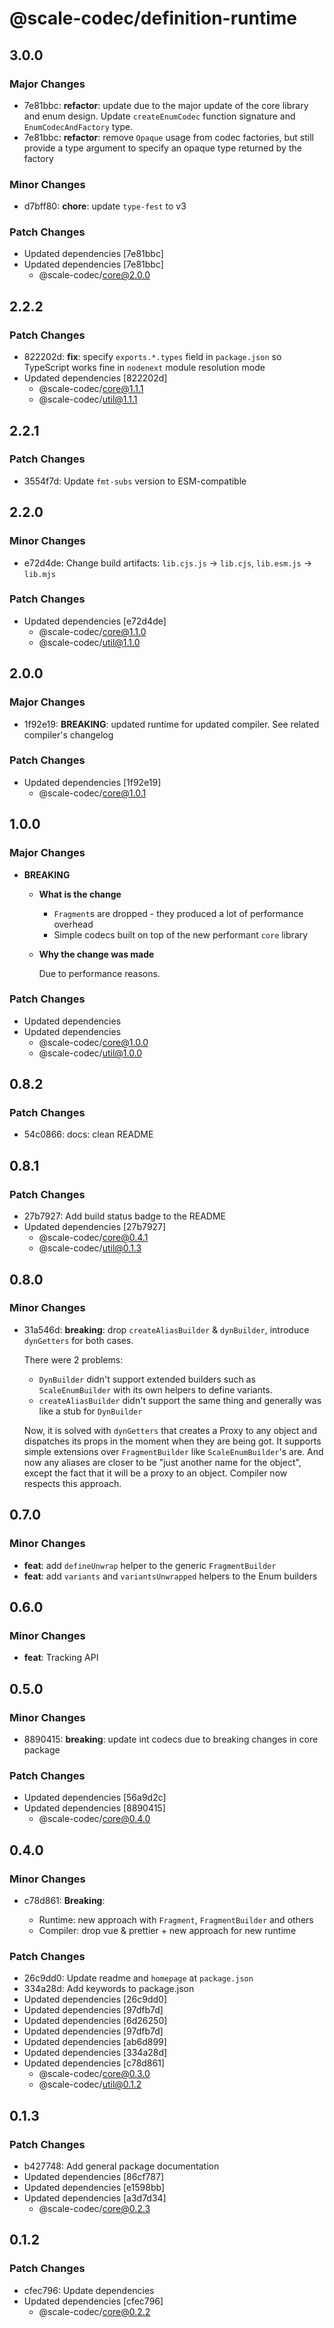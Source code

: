 # @scale-codec/definition-runtime

## 3.0.0

### Major Changes

- 7e81bbc: **refactor**: update due to the major update of the core library and enum design. Update `createEnumCodec` function signature and `EnumCodecAndFactory` type.
- 7e81bbc: **refactor**: remove `Opaque` usage from codec factories, but still provide a type argument to specify an opaque type returned by the factory

### Minor Changes

- d7bff80: **chore**: update `type-fest` to v3

### Patch Changes

- Updated dependencies [7e81bbc]
- Updated dependencies [7e81bbc]
  - @scale-codec/core@2.0.0

## 2.2.2

### Patch Changes

- 822202d: **fix**: specify `exports.*.types` field in `package.json` so TypeScript works fine in `nodenext` module resolution mode
- Updated dependencies [822202d]
  - @scale-codec/core@1.1.1
  - @scale-codec/util@1.1.1

## 2.2.1

### Patch Changes

- 3554f7d: Update `fmt-subs` version to ESM-compatible

## 2.2.0

### Minor Changes

- e72d4de: Change build artifacts: `lib.cjs.js` → `lib.cjs`, `lib.esm.js` → `lib.mjs`

### Patch Changes

- Updated dependencies [e72d4de]
  - @scale-codec/core@1.1.0
  - @scale-codec/util@1.1.0

## 2.0.0

### Major Changes

- 1f92e19: **BREAKING**: updated runtime for updated compiler. See related compiler's changelog

### Patch Changes

- Updated dependencies [1f92e19]
  - @scale-codec/core@1.0.1

## 1.0.0

### Major Changes

- **BREAKING**

  - **What is the change**

    - `Fragment`s are dropped - they produced a lot of performance overhead
    - Simple codecs built on top of the new performant `core` library

  - **Why the change was made**

    Due to performance reasons.

### Patch Changes

- Updated dependencies
- Updated dependencies
  - @scale-codec/core@1.0.0
  - @scale-codec/util@1.0.0

## 0.8.2

### Patch Changes

- 54c0866: docs: clean README

## 0.8.1

### Patch Changes

- 27b7927: Add build status badge to the README
- Updated dependencies [27b7927]
  - @scale-codec/core@0.4.1
  - @scale-codec/util@0.1.3

## 0.8.0

### Minor Changes

- 31a546d: **breaking**: drop `createAliasBuilder` & `dynBuilder`, introduce `dynGetters` for both cases.

  There were 2 problems:

  - `DynBuilder` didn't support extended builders such as `ScaleEnumBuilder` with its own helpers to define variants.
  - `createAliasBuilder` didn't support the same thing and generally was like a stub for `DynBuilder`

  Now, it is solved with `dynGetters` that creates a Proxy to any object and dispatches its props in the moment when they are being got. It supports simple extensions over `FragmentBuilder` like `ScaleEnumBuilder`'s are. And now any aliases are closer to be "just another name for the object", except the fact that it will be a proxy to an object. Compiler now respects this approach.

## 0.7.0

### Minor Changes

- **feat**: add `defineUnwrap` helper to the generic `FragmentBuilder`
- **feat**: add `variants` and `variantsUnwrapped` helpers to the Enum builders

## 0.6.0

### Minor Changes

- **feat**: Tracking API

## 0.5.0

### Minor Changes

- 8890415: **breaking**: update int codecs due to breaking changes in core package

### Patch Changes

- Updated dependencies [56a9d2c]
- Updated dependencies [8890415]
  - @scale-codec/core@0.4.0

## 0.4.0

### Minor Changes

- c78d861: **Breaking**:

  - Runtime: new approach with `Fragment`, `FragmentBuilder` and others
  - Compiler: drop vue & prettier + new approach for new runtime

### Patch Changes

- 26c9dd0: Update readme and `homepage` at `package.json`
- 334a28d: Add keywords to package.json
- Updated dependencies [26c9dd0]
- Updated dependencies [97dfb7d]
- Updated dependencies [6d26250]
- Updated dependencies [97dfb7d]
- Updated dependencies [ab6d899]
- Updated dependencies [334a28d]
- Updated dependencies [c78d861]
  - @scale-codec/core@0.3.0
  - @scale-codec/util@0.1.2

## 0.1.3

### Patch Changes

- b427748: Add general package documentation
- Updated dependencies [86cf787]
- Updated dependencies [e1598bb]
- Updated dependencies [a3d7d34]
  - @scale-codec/core@0.2.3

## 0.1.2

### Patch Changes

- cfec796: Update dependencies
- Updated dependencies [cfec796]
  - @scale-codec/core@0.2.2
